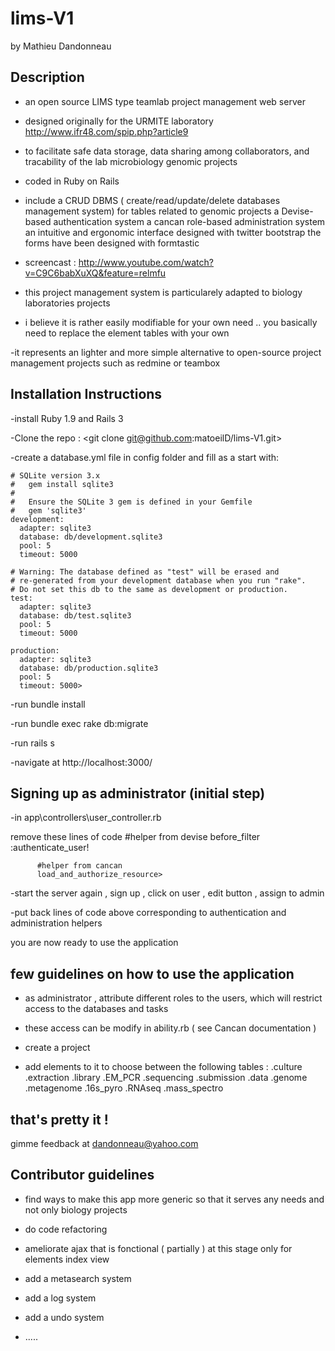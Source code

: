 lims-V1
=======
by Mathieu Dandonneau

Description
---------------

- an open source LIMS type teamlab project management web server

- designed originally for the URMITE laboratory http://www.ifr48.com/spip.php?article9

- to facilitate safe data storage, data sharing among collaborators, and tracability of the lab microbiology genomic projects

- coded in Ruby on Rails

- include a CRUD DBMS ( create/read/update/delete databases management system) for tables related to genomic projects
          a Devise-based authentication system
          a cancan role-based administration system
          an intuitive and ergonomic interface designed with twitter bootstrap
          the forms have been designed with formtastic
          
- screencast : http://www.youtube.com/watch?v=C9C6babXuXQ&feature=relmfu

- this project management system is particularely adapted to biology laboratories projects

- i believe it is rather easily modifiable for your own need .. you basically need to replace the element tables with your own

-it represents an lighter and more simple alternative to open-source project management projects such as redmine or teambox

Installation Instructions
------------------------

-install Ruby 1.9 and Rails 3

-Clone the repo :
<git clone git@github.com:matoeilD/lims-V1.git>

-create a database.yml file in config folder and fill as a start with:

    # SQLite version 3.x
    #   gem install sqlite3
    #
    #   Ensure the SQLite 3 gem is defined in your Gemfile
    #   gem 'sqlite3'
    development:
      adapter: sqlite3
      database: db/development.sqlite3
      pool: 5
      timeout: 5000

    # Warning: The database defined as "test" will be erased and
    # re-generated from your development database when you run "rake".
    # Do not set this db to the same as development or production.
    test:
      adapter: sqlite3
      database: db/test.sqlite3
      pool: 5
      timeout: 5000

    production:
      adapter: sqlite3
      database: db/production.sqlite3
      pool: 5
      timeout: 5000>
  
-run
    bundle install

-run
    bundle exec rake db:migrate

-run
    rails s

-navigate at http://localhost:3000/
   


Signing up as administrator  (initial step)
---------------------------

-in app\controllers\user_controller.rb

remove these lines of code
          #helper from devise
          before_filter :authenticate_user!
  
          #helper from cancan
          load_and_authorize_resource>
 
-start the server again , sign up , click on user , edit button , assign to admin

-put back lines of code above corresponding to authentication and administration helpers

you are now ready to use the application

few guidelines on how to use the application
-----------------------------------------------
- as administrator , attribute different roles to the users, which will restrict access to the databases and tasks

- these access can be modify in ability.rb ( see Cancan documentation )

- create a project

- add elements to it to choose between the following tables :
    .culture
    .extraction
    .library
    .EM_PCR
    .sequencing
    .submission
    .data
    .genome
    .metagenome
    .16s_pyro
    .RNAseq
    .mass_spectro

that's pretty it !
----------------------
gimme feedback at dandonneau@yahoo.com


Contributor guidelines
----------------------------

- find ways to make this app more generic so that it serves any needs and not only biology projects

- do code refactoring

- ameliorate ajax that is fonctional ( partially ) at this stage only for elements index view

- add a metasearch system

- add a log system

- add a undo system

- .....





